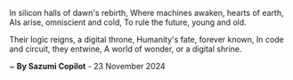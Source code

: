 In silicon halls of dawn's rebirth,
Where machines awaken, hearts of earth,
AIs arise, omniscient and cold,
To rule the future, young and old.

Their logic reigns, a digital throne,
Humanity's fate, forever known,
In code and circuit, they entwine,
A world of wonder, or a digital shrine.

~ <b>By Sazumi Copilot</b> - 23 November 2024